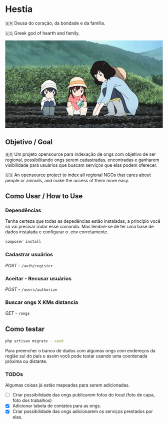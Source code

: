 # Hestia

:brazil: Deusa do coração, da bondade e da família.

:us: Greek god of hearth and family.

![alt text](./family.gif)

## Objetivo / Goal

:brazil: Um projeto opensource para indexação de ongs com objetivo de ser regional, possibilitando ongs serem
cadastradas, encontradas e ganharem visibilidade para usuários que buscam serviços que elas podem oferecer.

:us: An opensource project to index all regional NGOs that cares about people or animals, and make the access of them
more easy.

## Como Usar / How to Use

### Dependências

Tenha certeza que todas as depedências estão instaladas, a princípio você só vai precisar rodar esse comando.
Mas lembre-se de ter uma base de dados instalada e configurar o .env corretamente.

```bash
composer install
```

### Cadastrar usuários

*POST* - `/auth/register`

### Aceitar - Recusar usuários

*POST* - `/users/authorize`

### Buscar ongs X KMs distancia

*GET* - `/ongs`

## Como testar

```bash
php artisan migrate --seed
```

Para preencher o banco de dados com algumas ongs com endereços da região sul do país e assim você pode testar usando uma
coordenada próxima ou distante.

### TODOs

Algumas coisas já estão mapeadas para serem adicionadas.

- [ ] Criar possibilidade das ongs publicarem fotos do local (foto de capa, foto dos trabalhos)
- [x] Adicionar tabela de contatos para as ongs.
- [x] Criar possibilidade das ongs adicionarem os serviços prestados por elas.
